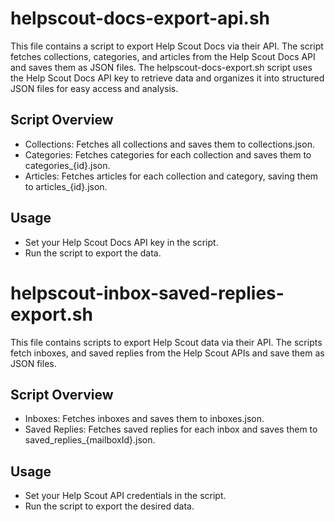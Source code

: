 # helpscout-docs-export-api.sh
This file contains a script to export Help Scout Docs via their API. The script fetches collections, categories, and articles from the Help Scout Docs API and saves them as JSON files. The helpscout-docs-export.sh script uses the Help Scout Docs API key to retrieve data and organizes it into structured JSON files for easy access and analysis.

## Script Overview
* Collections: Fetches all collections and saves them to collections.json.
* Categories: Fetches categories for each collection and saves them to categories_{id}.json.
* Articles: Fetches articles for each collection and category, saving them to articles_{id}.json.

## Usage
* Set your Help Scout Docs API key in the script.
* Run the script to export the data.

# helpscout-inbox-saved-replies-export.sh
This file contains scripts to export Help Scout data via their API. The scripts fetch inboxes, and saved replies from the Help Scout APIs and save them as JSON files.

## Script Overview
* Inboxes: Fetches inboxes and saves them to inboxes.json.
* Saved Replies: Fetches saved replies for each inbox and saves them to saved_replies_{mailboxId}.json.

## Usage
* Set your Help Scout API credentials in the script.
* Run the script to export the desired data.
